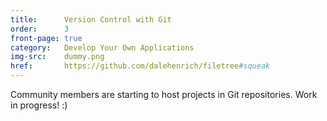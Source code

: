 ```yaml
---
title:      Version Control with Git
order:      3
front-page: true
category:   Develop Your Own Applications
img-src:    dummy.png
href:       https://github.com/dalehenrich/filetree#squeak
---
```

Community members are starting to host projects in Git repositories.
Work in progress! :)
